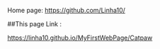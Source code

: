Home page:
https://github.com/Linha10/


##This page Link :<br/>

https://linha10.github.io/MyFirstWebPage/Catpaw <br/>






